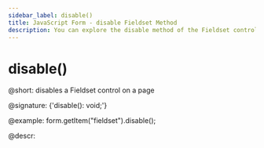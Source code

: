 ```yaml
---
sidebar_label: disable()
title: JavaScript Form - disable Fieldset Method 
description: You can explore the disable method of the Fieldset control of Form in the documentation of the DHTMLX JavaScript UI library. Browse developer guides and API reference, try out code examples and live demos, and download a free 30-day evaluation version of DHTMLX Suite.
---
```


# disable()

@short: disables a Fieldset control on a page

@signature: {'disable(): void;'}

@example:
form.getItem("fieldset").disable();

@descr: